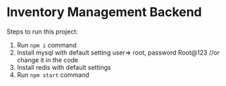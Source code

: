# Inventory Management Backend

Steps to run this project:

1. Run `npm i` command
2. Install mysql with default setting user=> root, password Root@123 //or change it in the code
3. Install redis with default settings
2. Run `npm start` command

